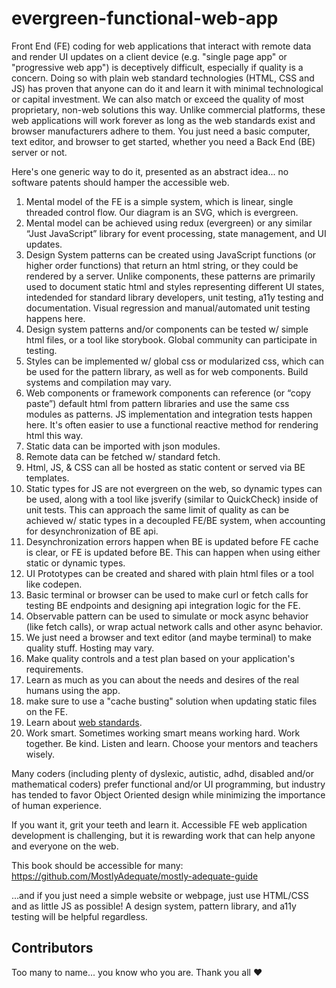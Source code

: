# evergreen-functional-web-app

Front End (FE) coding for web applications that interact with remote data and render UI updates on a client device (e.g. "single page app" or "progressive web app") is deceptively difficult, especially if quality is a concern. Doing so with plain web standard technologies (HTML, CSS and JS) has proven that anyone can do it and learn it with minimal technological or capital investment.  We can also match or exceed the quality of most proprietary, non-web solutions this way. Unlike commercial platforms, these web applications will work forever as long as the web standards exist and browser manufacturers adhere to them.  You just need a basic computer, text editor, and browser to get started, whether you need a Back End (BE) server or not.

Here's one generic way to do it, presented as an abstract idea... no software patents should hamper the accessible web.

1. Mental model of the FE is a simple system, which is linear, single threaded control flow.  Our diagram is an SVG, which is evergreen.
2. Mental model can be achieved using redux (evergreen) or any similar “Just JavaScript” library for event processing, state management, and UI updates.
3. Design System patterns can be created using JavaScript functions (or higher order functions) that return an html string, or they could be rendered by a server.  Unlike components, these patterns are primarily used to document static html and styles representing different UI states, intedended for standard library developers, unit testing, a11y testing and documentation.  Visual regression and manual/automated unit testing happens here.
4. Design system patterns and/or components can be tested w/ simple html files, or a tool like storybook. Global community can participate in testing.
5. Styles can be implemented w/ global css or modularized css, which can be used for the pattern library, as well as for web components.  Build systems and compilation may vary.
6. Web components or framework components can reference (or “copy paste”) default html from pattern libraries and use the same css modules as patterns.  JS implementation and integration tests happen here. It's often easier to use a functional reactive method for rendering html this way.
7. Static data can be imported with json modules.
8. Remote data can be fetched w/ standard fetch.
9. Html, JS, & CSS can all be hosted as static content or served via BE templates.
10. Static types for JS are not evergreen on the web, so dynamic types can be used, along with a tool like jsverify (similar to QuickCheck) inside of unit tests.  This can approach the same limit of quality as can be achieved w/ static types in a decoupled FE/BE system, when accounting for desynchronization of BE api.
11. Desynchronization errors happen when BE is updated before FE cache is clear, or FE is updated before BE.  This can happen when using either static or dynamic types.
12. UI Prototypes can be created and shared with plain html files or a tool like codepen.
13. Basic terminal or browser can be used to make curl or fetch calls for testing BE endpoints and designing api integration logic for the FE.
14. Observable pattern can be used to simulate or mock async behavior (like fetch calls), or wrap actual network calls and other async behavior.
15. We just need a browser and text editor (and maybe terminal) to make quality stuff.  Hosting may vary.
16. Make quality controls and a test plan based on your application's requirements.
17. Learn as much as you can about the needs and desires of the real humans using the app.
18. make sure to use a "cache busting" solution when updating static files on the FE.
19. Learn about [web standards](https://www.w3.org/WAI/standards-guidelines/).
20. Work smart. Sometimes working smart means working hard.  Work together. Be kind. Listen and learn. Choose your mentors and teachers wisely.

Many coders (including plenty of dyslexic, autistic, adhd, disabled and/or mathematical coders) prefer functional and/or UI programming, but industry has tended to favor Object Oriented design while minimizing the importance of human experience.

If you want it, grit your teeth and learn it. Accessible FE web application development is challenging, but it is rewarding work that can help anyone and everyone on the web.

This book should be accessible for many: https://github.com/MostlyAdequate/mostly-adequate-guide

...and if you just need a simple website or webpage, just use HTML/CSS and as little JS as possible!  A design system, pattern library, and a11y testing will be helpful regardless.

## Contributors
Too many to name... you know who you are.  Thank you all ❤️

